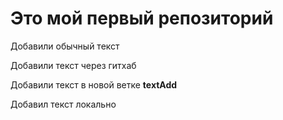 # Это мой первый репозиторий

Добавили обычный текст

Добавили текст через гитхаб

Добавили текст в новой ветке **textAdd**

Добавил текст локально
